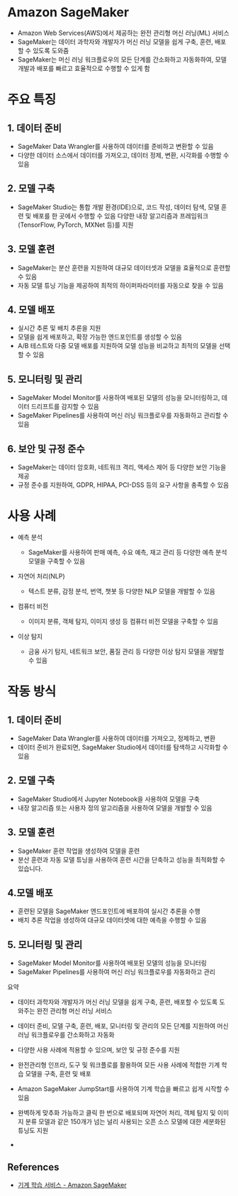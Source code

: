 # Amazon SageMaker
- Amazon Web Services(AWS)에서 제공하는 완전 관리형 머신 러닝(ML) 서비스
- SageMaker는 데이터 과학자와 개발자가 머신 러닝 모델을 쉽게 구축, 훈련, 배포할 수 있도록 도와줌
- SageMaker는 머신 러닝 워크플로우의 모든 단계를 간소화하고 자동화하여, 모델 개발과 배포를 빠르고 효율적으로 수행할 수 있게 함


# 주요 특징
## 1. 데이터 준비
- SageMaker Data Wrangler를 사용하여 데이터를 준비하고 변환할 수 있음
- 다양한 데이터 소스에서 데이터를 가져오고, 데이터 정제, 변환, 시각화를 수행할 수 있음

## 2. 모델 구축
- SageMaker Studio는 통합 개발 환경(IDE)으로, 코드 작성, 데이터 탐색, 모델 훈련 및 배포를 한 곳에서 수행할 수 있음
다양한 내장 알고리즘과 프레임워크(TensorFlow, PyTorch, MXNet 등)를 지원

## 3. 모델 훈련
- SageMaker는 분산 훈련을 지원하여 대규모 데이터셋과 모델을 효율적으로 훈련할 수 있음
- 자동 모델 튜닝 기능을 제공하여 최적의 하이퍼파라미터를 자동으로 찾을 수 있음

## 4. 모델 배포
- 실시간 추론 및 배치 추론을 지원
- 모델을 쉽게 배포하고, 확장 가능한 엔드포인트를 생성할 수 있음
- A/B 테스트와 다중 모델 배포를 지원하여 모델 성능을 비교하고 최적의 모델을 선택할 수 있음

## 5. 모니터링 및 관리
- SageMaker Model Monitor를 사용하여 배포된 모델의 성능을 모니터링하고, 데이터 드리프트를 감지할 수 있음
- SageMaker Pipelines를 사용하여 머신 러닝 워크플로우를 자동화하고 관리할 수 있음

## 6. 보안 및 규정 준수
- SageMaker는 데이터 암호화, 네트워크 격리, 액세스 제어 등 다양한 보안 기능을 제공
- 규정 준수를 지원하여, GDPR, HIPAA, PCI-DSS 등의 요구 사항을 충족할 수 있음

# 사용 사례
- 예측 분석
    - SageMaker를 사용하여 판매 예측, 수요 예측, 재고 관리 등 다양한 예측 분석 모델을 구축할 수 있음

- 자연어 처리(NLP)
    - 텍스트 분류, 감정 분석, 번역, 챗봇 등 다양한 NLP 모델을 개발할 수 있음

- 컴퓨터 비전
    - 이미지 분류, 객체 탐지, 이미지 생성 등 컴퓨터 비전 모델을 구축할 수 있음

- 이상 탐지
    - 금융 사기 탐지, 네트워크 보안, 품질 관리 등 다양한 이상 탐지 모델을 개발할 수 있음

# 작동 방식
## 1. 데이터 준비
- SageMaker Data Wrangler를 사용하여 데이터를 가져오고, 정제하고, 변환
- 데이터 준비가 완료되면, SageMaker Studio에서 데이터를 탐색하고 시각화할 수 있음

## 2. 모델 구축
- SageMaker Studio에서 Jupyter Notebook을 사용하여 모델을 구축
- 내장 알고리즘 또는 사용자 정의 알고리즘을 사용하여 모델을 개발할 수 있음

## 3. 모델 훈련
- SageMaker 훈련 작업을 생성하여 모델을 훈련
- 분산 훈련과 자동 모델 튜닝을 사용하여 훈련 시간을 단축하고 성능을 최적화할 수 있습니다.

## 4.모델 배포
- 훈련된 모델을 SageMaker 엔드포인트에 배포하여 실시간 추론을 수행
- 배치 추론 작업을 생성하여 대규모 데이터셋에 대한 예측을 수행할 수 있음

## 5. 모니터링 및 관리
- SageMaker Model Monitor를 사용하여 배포된 모델의 성능을 모니터링
- SageMaker Pipelines를 사용하여 머신 러닝 워크플로우를 자동화하고 관리

요약
- 데이터 과학자와 개발자가 머신 러닝 모델을 쉽게 구축, 훈련, 배포할 수 있도록 도와주는 완전 관리형 머신 러닝 서비스
- 데이터 준비, 모델 구축, 훈련, 배포, 모니터링 및 관리의 모든 단계를 지원하여 머신 러닝 워크플로우를 간소화하고 자동화
- 다양한 사용 사례에 적용할 수 있으며, 보안 및 규정 준수를 지원


- 완전관리형 인프라, 도구 및 워크플로를 활용하여 모든 사용 사례에 적합한 기계 학습 모델을 구축, 훈련 및 배포

- Amazon SageMaker JumpStart를 사용하여 기계 학습을 빠르고 쉽게 시작할 수 있음
- 완벽하게 맞추화 가능하고 클릭 한 번으로 배포되며 자연어 처리, 객체 탐지 및 이미지 분류 모델과 같은 150개가 넘는 널리 사용되는 오픈 소스 모델에 대한 세분화된 튜닝도 지원
- 


## References
- [기계 학습 서비스 - Amazon SageMaker](https://aws.amazon.com/ko/pm/sagemaker/?gclid=EAIaIQobChMI5YD09eHNhwMVrOgWBR33_jfNEAAYASAAEgJUI_D_BwE&trk=83e980bd-feef-4dc8-827c-21089d3b5592&sc_channel=ps&ef_id=EAIaIQobChMI5YD09eHNhwMVrOgWBR33_jfNEAAYASAAEgJUI_D_BwE:G:s&s_kwcid=AL!4422!3!532438441650!e!!g!!amazon%20sagemaker!11549845637!116491972070)